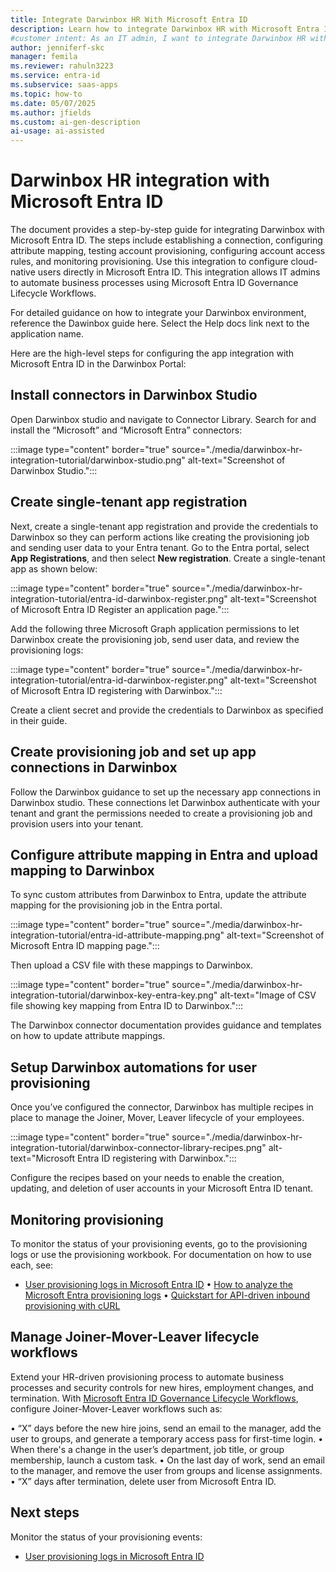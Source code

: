 ```yaml
---
title: Integrate Darwinbox HR With Microsoft Entra ID
description: Learn how to integrate Darwinbox HR with Microsoft Entra ID to automate user provisioning, manage lifecycle workflows, and streamline HR-driven processes. 
#customer intent: As an IT admin, I want to integrate Darwinbox HR with Microsoft Entra ID so that I can automate user provisioning and lifecycle workflows. 
author: jenniferf-skc
manager: femila
ms.reviewer: rahuln3223
ms.service: entra-id
ms.subservice: saas-apps
ms.topic: how-to
ms.date: 05/07/2025
ms.author: jfields
ms.custom: ai-gen-description
ai-usage: ai-assisted
---
```



# Darwinbox HR integration with Microsoft Entra ID

The document provides a step-by-step guide for integrating Darwinbox with Microsoft Entra ID. The steps include establishing a connection, configuring attribute mapping, testing account provisioning, configuring account access rules, and monitoring provisioning. Use this integration to configure cloud-native users directly in Microsoft Entra ID. This integration allows IT admins to automate business processes using Microsoft Entra ID Governance Lifecycle Workflows.

For detailed guidance on how to integrate your Darwinbox environment, reference the Dawinbox guide here. Select the Help docs link next to the application name.

Here are the high-level steps for configuring the app integration with Microsoft Entra ID in the Darwinbox Portal:


## Install connectors in Darwinbox Studio
Open Darwinbox studio and navigate to Connector Library. Search for and install the “Microsoft” and “Microsoft Entra” connectors: 

:::image type="content" border="true" source="./media/darwinbox-hr-integration-tutorial/darwinbox-studio.png" alt-text="Screenshot of Darwinbox Studio.":::

## Create single-tenant app registration
Next, create a single-tenant app registration and provide the credentials to Darwinbox so they can perform actions like creating the provisioning job and sending user data to your Entra tenant.
Go to the Entra portal, select **App Registrations**, and then select **New registration**. Create a single-tenant app as shown below:

:::image type="content" border="true" source="./media/darwinbox-hr-integration-tutorial/entra-id-darwinbox-register.png" alt-text="Screenshot of Microsoft Entra ID Register an application page.":::

Add the following three Microsoft Graph application permissions to let Darwinbox create the provisioning job, send user data, and review the provisioning logs:

:::image type="content" border="true" source="./media/darwinbox-hr-integration-tutorial/entra-id-darwinbox-register.png" alt-text="Screenshot of Microsoft Entra ID registering with Darwinbox.":::

Create a client secret and provide the credentials to Darwinbox as specified in their guide.

## Create provisioning job and set up app connections in Darwinbox

Follow the Darwinbox guidance to set up the necessary app connections in Darwinbox studio. These connections let Darwinbox authenticate with your tenant and grant the permissions needed to create a provisioning job and provision users into your tenant.

## Configure attribute mapping in Entra and upload mapping to Darwinbox

To sync custom attributes from Darwinbox to Entra, update the attribute mapping for the provisioning job in the Entra portal. 

:::image type="content" border="true" source="./media/darwinbox-hr-integration-tutorial/entra-id-attribute-mapping.png" alt-text="Screenshot of Microsoft Entra ID mapping page.":::

Then upload a CSV file with these mappings to Darwinbox.

:::image type="content" border="true" source="./media/darwinbox-hr-integration-tutorial/darwinbox-key-entra-key.png" alt-text="Image of CSV file showing key mapping from Entra ID to Darwinbox.":::

The Darwinbox connector documentation provides guidance and templates on how to update attribute mappings.

## Setup Darwinbox automations for user provisioning

Once you’ve configured the connector, Darwinbox has multiple recipes in place to manage the Joiner, Mover, Leaver lifecycle of your employees. 

:::image type="content" border="true" source="./media/darwinbox-hr-integration-tutorial/darwinbox-connector-library-recipes.png" alt-text="Microsoft Entra ID registering with Darwinbox.":::

Configure the recipes based on your needs to enable the creation, updating, and deletion of user accounts in your Microsoft Entra ID tenant. 

## Monitoring provisioning

To monitor the status of your provisioning events, go to the provisioning logs or use the provisioning workbook. For documentation on how to use each, see:
-	[User provisioning logs in Microsoft Entra ID](~/identity/monitoring-health/concept-provisioning-logs.md)
•	[How to analyze the Microsoft Entra provisioning logs](~/identity/monitoring-health/howto-analyze-provisioning-logs.md)
•	[Quickstart for API-driven inbound provisioning with cURL](~/identity/app-provisioning/inbound-provisioning-api-curl-tutorial.md#verify-processing-of-the-bulk-request-payload)

## Manage Joiner-Mover-Leaver lifecycle workflows

Extend your HR-driven provisioning process to automate business processes and security controls for new hires, employment changes, and termination. With [Microsoft Entra ID Governance Lifecycle Workflows](~/id-governance/what-are-lifecycle-workflows.md), configure Joiner-Mover-Leaver workflows such as:

•	“X” days before the new hire joins, send an email to the manager, add the user to groups, and generate a temporary access pass for first-time login.
•	When there's a change in the user’s department, job title, or group membership, launch a custom task.
•	On the last day of work, send an email to the manager, and remove the user from groups and license assignments.
•	“X” days after termination, delete user from Microsoft Entra ID.


## Next steps
Monitor the status of your provisioning events: 

- [User provisioning logs in Microsoft Entra ID](~/identity/monitoring-health/concept-provisioning-logs.md)
